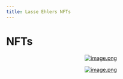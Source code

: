 ```yaml
---
title: Lasse Ehlers NFTs
---
```


# NFTs 

<center>

[![image.png](https://images.hive.blog/DQmYL3ug5rCk6vswvFmjnoaw9wWEtnxP9A3hWz1skpAPa91/image.png)](https://nftshowroom.com/lasseehlers/gallery)

[![image.png](https://images.hive.blog/DQmYJRuvGYkuWjyNeUsHv2vre4BbDvq19NqvbSwcHRVmsQ9/image.png)](https://tribaldex.com/openhive/explore?collection=TDEX)

</center>

